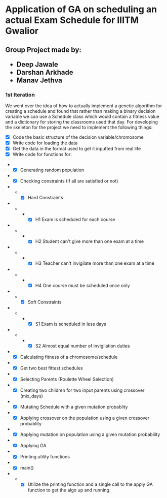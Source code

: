 
# Application of GA on scheduling an actual Exam Schedule for IIITM Gwalior

## Group Project made by: <ul><li>Deep Jawale</li><li>Darshan Arkhade</li><li>Manav Jethva</li></ul>

### 1st Iteration 
 We went over the idea of how to actually implement a genetic algorithm for creating a schedule and found that rather than making a binary decision variable we can use a Schedule class which would contain a fitness value and a dictionary for storing the classrooms used that day.
For developing the skeleton for the project we need to implement the following things:
- [x] Code the basic structure of the decision variable/chromosome
- [x] Write code for loading the data
- [x] Get the data in the format used to get it inputted from real life
- [x] Write code for functions for:
- - [x] Generating random population
- - [x] Checking constraints (If all are satisfied or not)
- - - [x] Hard Constraints
- - - - [x] H1 Exam is scheduled for each course
- - - - [x] H2 Student can't give more than one exam at a time
- - - - [x] H3 Teacher can't invigilate more than one exam at a time
- - - - [x] H4 One course must be scheduled once only
- - - [x] Soft Constraints
- - - - [x] S1 Exam is scheduled in less days
- - - - [x] S2 Almost equal number of invigilation duties
- - [x] Calculating fitness of a chromosome/schedule
- - [x] Get two best fittest schedules
- - [x] Selecting Parents (Roulette Wheel Selection)
- - [x] Creating two children for two input parents using crossover (mix_days)
- - [x] Mutating Schedule with a given mutation probablity
- - [x] Applying crossover on the population using a given crossover probablity
- - [x] Applying mutation on population using a given mutation probability
- - [x] Applying GA
- - [x] Printing utility functions
- - [x] main()
- - - [x] Utilize the printing function and a single call to the apply GA function to get the algo up and running.
